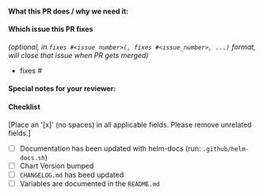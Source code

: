 #### What this PR does / why we need it:

#### Which issue this PR fixes
*(optional, in `fixes #<issue number>(, fixes #<issue_number>, ...)` format, will close that issue when PR gets merged)*
  - fixes #

#### Special notes for your reviewer:

#### Checklist
[Place an '[x]' (no spaces) in all applicable fields. Please remove unrelated fields.]
- [ ] Documentation has been updated with helm-docs (run: `.github/helm-docs.sh`)
- [ ] Chart Version bumped
- [ ] `CHANGELOG.md` has beed updated
- [ ] Variables are documented in the `README.md`
